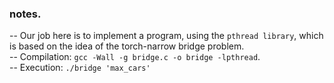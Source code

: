 ### notes.

-- Our job here is to implement a program, using the `pthread library`, which is based on the idea of the torch-narrow bridge problem.\
-- Compilation: `gcc -Wall -g bridge.c -o bridge -lpthread`.\
-- Execution: `./bridge 'max_cars'`
